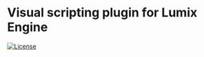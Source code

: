 # Visual scripting plugin for Lumix Engine

[![License](http://img.shields.io/:license-mit-blue.svg)](http://doge.mit-license.org)

